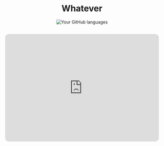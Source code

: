

 
<div align="center">

# Whatever 

</div>


<div align="center">

![Your GitHub languages](https://github-readme-stats.vercel.app/api/top-langs/?username=shuzretsu&layout=compact&bg_color=00000000)

</div>

<br>
<iframe style="border-radius:12px" src="https://open.spotify.com/embed/track/545YmDI41ddR00a1EKnChp?utm_source=generator" width="100%" height="352" frameBorder="0" allowfullscreen="" allow="autoplay; clipboard-write; encrypted-media; fullscreen; picture-in-picture" loading="lazy"></iframe>
